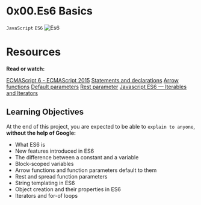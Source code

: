 # 0x00.Es6 Basics
`JavaScript` `ES6`
![Es6](https://s3.amazonaws.com/alx-intranet.hbtn.io/uploads/medias/2019/12/08806026ef621f900121.png?X-Amz-Algorithm=AWS4-HMAC-SHA256&X-Amz-Credential=AKIARDDGGGOUSBVO6H7D%2F20221006%2Fus-east-1%2Fs3%2Faws4_request&X-Amz-Date=20221006T091520Z&X-Amz-Expires=86400&X-Amz-SignedHeaders=host&X-Amz-Signature=0f160f2966218e0611828fa765f50348f39275e9007e3552df2cff4a8e1555a7)

# Resources
**Read or watch:**

[ECMAScript 6 - ECMAScript 2015](https://profile.w3schools.com/refresh-session?redirect_url=https%3A%2F%2Fwww.w3schools.com%2Fjs%2Fjs_es6.asp)
[Statements and declarations](https://developer.mozilla.org/en-US/docs/Web/JavaScript/Reference/Statements)
[Arrow functions](https://developer.mozilla.org/en-US/docs/Web/JavaScript/Reference/Functions/Arrow_functions)
[Default parameters](https://developer.mozilla.org/en-US/docs/Web/JavaScript/Reference/Functions/Default_parameters)
[Rest parameter](https://developer.mozilla.org/en-US/docs/Web/JavaScript/Reference/Functions/rest_parameters)
[Javascript ES6 — Iterables and Iterators](https://towardsdatascience.com/javascript-es6-iterables-and-iterators-de18b54f4d4)

## Learning Objectives
At the end of this project, you are expected to be able to `explain to anyone`, **without the help of Google:**

* What ES6 is
* New features introduced in ES6
* The difference between a constant and a variable
* Block-scoped variables
* Arrow functions and function parameters default to them
* Rest and spread function parameters
* String templating in ES6
* Object creation and their properties in ES6
* Iterators and for-of loops
